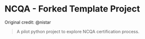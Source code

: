 # NCQA - Forked Template Project

Original credit: @nistar
> A pilot python project to explore NCQA certification process.
> 
## 


